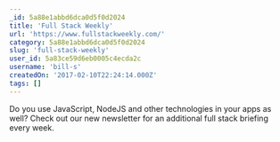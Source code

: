 ```yaml
---
_id: 5a88e1abbd6dca0d5f0d2024
title: 'Full Stack Weekly'
url: 'https://www.fullstackweekly.com/'
category: 5a88e1abbd6dca0d5f0d2024
slug: 'full-stack-weekly'
user_id: 5a83ce59d6eb0005c4ecda2c
username: 'bill-s'
createdOn: '2017-02-10T22:24:14.000Z'
tags: []
---
```


Do you use JavaScript, NodeJS and other technologies in your apps as well? Check out our new newsletter for an additional full stack briefing every week.
